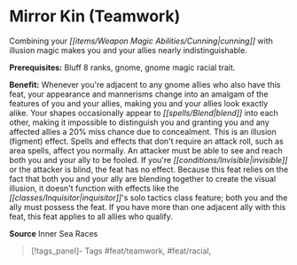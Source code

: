 ﻿---
cssclass: [feats]

---
# Mirror Kin (Teamwork)

Combining your _[[items/Weapon Magic Abilities/Cunning|cunning]]_ with illusion magic makes you and your allies nearly indistinguishable.

**Prerequisites:** Bluff 8 ranks, gnome, gnome magic racial trait.

**Benefit:** Whenever you're adjacent to any gnome allies who also have this feat, your appearance and mannerisms change into an amalgam of the features of you and your allies, making you and your allies look exactly alike. Your shapes occasionally appear to _[[spells/Blend|blend]]_ into each other, making it impossible to distinguish you and granting you and any affected allies a 20% miss chance due to concealment. This is an illusion (figment) effect. Spells and effects that don't require an attack roll, such as area spells, affect you normally. An attacker must be able to see and reach both you and your ally to be fooled. If you're _[[conditions/Invisible|invisible]]_ or the attacker is blind, the feat has no effect. Because this feat relies on the fact that both you and your ally are blending together to create the visual illusion, it doesn't function with effects like the _[[classes/Inquisitor|inquisitor]]_'s solo tactics class feature; both you and the ally must possess the feat. If you have more than one adjacent ally with this feat, this feat applies to all allies who qualify.

**Source** Inner Sea Races
>[!tags_panel]- Tags
> #feat/teamwork, #feat/racial, 
